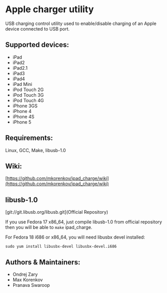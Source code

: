 Apple charger utility 
======================
USB charging control utility used to enable/disable charging of an Apple device connected to USB port.

Supported devices:
------------------
* iPad
* iPad2
* iPad2.1
* iPad3
* iPad4
* iPad Mini
* iPod Touch 2G
* iPod Touch 3G
* iPod Touch 4G
* iPhone 3GS
* iPhone 4
* iPhone 4S
* iPhone 5

Requirements:
-------------
Linux, GCC, Make, libusb-1.0

Wiki:
-----
[https://github.com/mkorenkov/ipad_charge/wiki](https://github.com/mkorenkov/ipad_charge/wiki)

libusb-1.0
----------
[git://git.libusb.org/libusb.git](Official Repository)

If you use Fedora 17 x86_64, just compile libusb-1.0 from official repository then you will be able to `make` ipad_charge.

For Fedora 18 i686 or x86_64, you will need libusbx devel installed:
```
sudo yum install libusbx-devel libusbx-devel.i686
```

Authors & Maintainers:
-------
* Ondrej Zary
* Max Korenkov
* Pranava Swaroop

